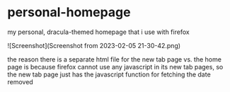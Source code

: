 # personal-homepage
my personal, dracula-themed homepage that i use with firefox

![Screenshot](Screenshot from 2023-02-05 21-30-42.png)

the reason there is a separate html file for the new tab page vs. the home page is because firefox cannot use any javascript in its new tab pages, so the new tab page just has the javascript function for fetching the date removed
